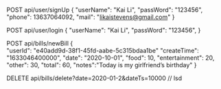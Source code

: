 POST    api/user/signUp
    { 
        "userName": "Kai Li",
        "passWord": "123456",
        "phone": 13637064092,
        "mail": "likaistevens@gmail.com"
    }

POST    api/user/login
    { 
        "userName": "Kai Li",
        "passWord": "123456",
    }




POST    api/bills/newBill
    {   
        "userId": "e40add9d-38f1-45fd-aabe-5c315bdaa1be"
        "createTime": "1633046400000",
        "date": "2020-10-01",
        "food": 10,
        "entertainment": 20,
        "other": 30,
        "total": 60,
        "notes":"Today is my girlfriend’s birthday"
    }

DELETE  api/bills/delete?date=2020-01-2&dateTs=10000
// lsd
